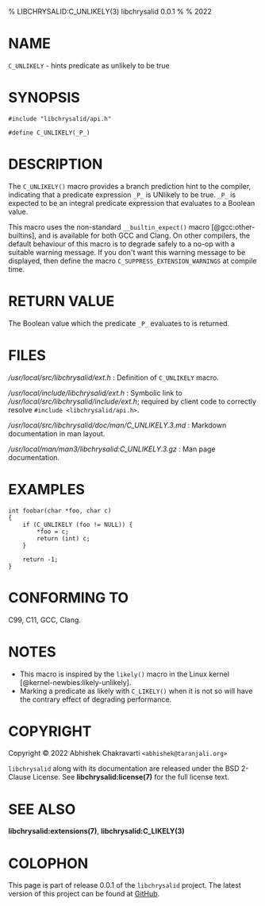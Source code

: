 % LIBCHRYSALID:C_UNLIKELY(3) libchrysalid 0.0.1
%
% 2022


# NAME

`C_UNLIKELY` - hints predicate as unlikely to be true


# SYNOPSIS

```
#include "libchrysalid/api.h"

#define C_UNLIKELY(_P_)
```


# DESCRIPTION

The `C_UNLIKELY()` macro provides a branch prediction hint to the compiler,
indicating that a predicate expression `_P_` is UNlikely to be true. `_P_` is
expected to be an integral predicate expression that evaluates to a Boolean
value.

This macro uses the non-standard `__builtin_expect()` macro
[@gcc:other-builtins], and is available for both GCC and Clang. On other
compilers, the default behaviour of this macro is to degrade safely to a no-op
with a suitable warning message. If you don't want this warning message to be
displayed, then define the macro `C_SUPPRESS_EXTENSION_WARNINGS` at compile
time.
 

# RETURN VALUE

The Boolean value which the predicate `_P_` evaluates to is returned.


# FILES

*/usr/local/src/libchrysalid/ext.h*
: Definition of `C_UNLIKELY` macro.

*/usr/local/include/libchrysalid/ext.h*
: Symbolic link to */usr/local/src/libchrysalid/include/ext.h*; required by
client code to correctly resolve `#include <libchrysalid/api.h>`.

*/usr/local/src/libchrysalid/doc/man/C_UNLIKELY.3.md*
: Markdown documentation in man layout.

*/usr/local/man/man3/libchrysalid:C_UNLIKELY.3.gz*
: Man page documentation.


# EXAMPLES

```
int foobar(char *foo, char c)
{
	if (C_UNLIKELY (foo != NULL)) {
		*foo = c;
		return (int) c;
	}
 
	return -1;
}
```


# CONFORMING TO

C99, C11, GCC, Clang.


# NOTES

- This macro is inspired by the `likely()` macro in the Linux kernel
  [@kernel-newbies:likely-unlikely].
- Marking a predicate as likely with `C_LIKELY()` when it is not so will
  have the contrary effect of degrading performance.


# COPYRIGHT

Copyright &copy; 2022 Abhishek Chakravarti `<abhishek@taranjali.org>`

`libchrysalid` along with its documentation are released under the BSD 2-Clause
License. See **libchrysalid:license(7)** for the full license text.


# SEE ALSO

**libchrysalid:extensions(7)**, **libchrysalid:C_LIKELY(3)**


# COLOPHON

This page is part of release 0.0.1 of the `libchrysalid` project. The latest
version of this project can be found at
[GitHub](https://github.com/achakravarti/libchrysalid).

